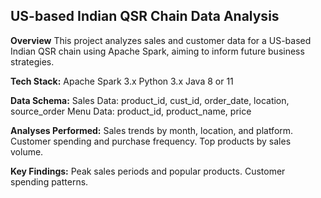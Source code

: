 ## **US-based Indian QSR Chain Data Analysis**

**Overview**
This project analyzes sales and customer data for a US-based Indian QSR chain using Apache Spark, aiming to inform future business strategies.

**Tech Stack:**
Apache Spark 3.x
Python 3.x
Java 8 or 11

**Data Schema:**
Sales Data: product_id, cust_id, order_date, location, source_order
Menu Data: product_id, product_name, price

**Analyses Performed:**
Sales trends by month, location, and platform.
Customer spending and purchase frequency.
Top products by sales volume.

**Key Findings:**
Peak sales periods and popular products.
Customer spending patterns.
